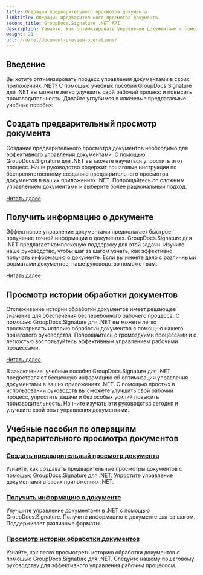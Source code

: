 ```yaml
---
title: Операции предварительного просмотра документа
linktitle: Операции предварительного просмотра документа
second_title: GroupDocs.Signature .NET API
description: Узнайте, как оптимизировать управление документами с помощью руководств GroupDocs.Signature для .NET. Упростите задачи, улучшите рабочий процесс и повысьте производительность без особых усилий.
weight: 21
url: /ru/net/document-preview-operations/
---
```

## Введение

Вы хотите оптимизировать процесс управления документами в своих приложениях .NET? С помощью учебных пособий GroupDocs.Signature для .NET вы можете легко улучшить свой рабочий процесс и повысить производительность. Давайте углубимся в ключевые предлагаемые учебные пособия:

## Создать предварительный просмотр документа

Создание предварительного просмотра документов необходимо для эффективного управления документами. С помощью GroupDocs.Signature для .NET вы можете научиться упростить этот процесс. Наше руководство содержит пошаговые инструкции по беспрепятственному созданию предварительного просмотра документов в ваших приложениях .NET. Попрощайтесь со сложным управлением документами и выберите более рациональный подход.

[Читать далее](./generate-document-preview/)

## Получить информацию о документе

Эффективное управление документами предполагает быстрое получение точной информации о документах. GroupDocs.Signature для .NET предлагает комплексную поддержку для этой задачи. Изучите наше руководство, чтобы шаг за шагом узнать, как эффективно получать информацию о документе. Если вы имеете дело с различными форматами документов, наше руководство поможет вам.

[Читать далее](./retrieve-document-information/)

## Просмотр истории обработки документов

Отслеживание истории обработки документов имеет решающее значение для обеспечения бесперебойного рабочего процесса. С помощью GroupDocs.Signature для .NET вы можете легко просматривать историю обработки документов с помощью нашего пошагового руководства. Попрощайтесь с громоздкими процессами и с легкостью воспользуйтесь эффективным управлением рабочими процессами.

[Читать далее](./view-document-processing-history/)

В заключение, учебные пособия GroupDocs.Signature для .NET предоставляют бесценную информацию об оптимизации управления документами в ваших приложениях .NET. С помощью простых в использовании руководств вы сможете улучшить свой рабочий процесс, упростить задачи и без особых усилий повысить производительность. Начните изучать эти руководства сегодня и улучшите свой опыт управления документами.
## Учебные пособия по операциям предварительного просмотра документов
### [Создать предварительный просмотр документа](./generate-document-preview/)
Узнайте, как создавать предварительные просмотры документов с помощью GroupDocs.Signature для .NET. Упростите управление документами в своих приложениях .NET.
### [Получить информацию о документе](./retrieve-document-information/)
Улучшите управление документами в .NET с помощью GroupDocs.Signature. Получите информацию о документе шаг за шагом. Поддерживает различные форматы.
### [Просмотр истории обработки документов](./view-document-processing-history/)
Узнайте, как легко просмотреть историю обработки документов с помощью GroupDocs.Signature для .NET. Следуйте нашему пошаговому руководству для эффективного управления рабочим процессом.
